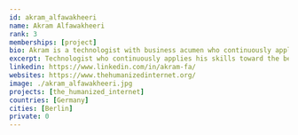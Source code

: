 ```yaml
---
id: akram_alfawakheeri
name: Akram Alfawakheeri
rank: 3
memberships: [project]
bio: Akram is a technologist with business acumen who continuously applies his skills toward the betterment of our society. Ambitious problem-solving Web Developer leveraging powerful set of technology skills such as React, React Native and Redux. Always eager to learn and grow and has a genuine interest in leveraging technology for social good.
excerpt: Technologist who continuously applies his skills toward the betterment of our society.
linkedin: https://www.linkedin.com/in/akram-fa/
websites: https://www.thehumanizedinternet.org/
image: ./akram_alfawakheeri.jpg
projects: [the_humanized_internet]
countries: [Germany]
cities: [Berlin]
private: 0
---
```


